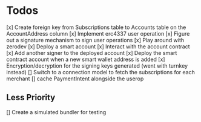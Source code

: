 # Todos

[x] Create foreign key from Subscriptions table to Accounts table on the AccountAddress column
[x] Implement erc4337 user operation
[x] Figure out a signature mechanism to sign user operations 
[x] Play around with zerodev
    [x] Deploy a smart account
    [x] Interact with the account contract
    [x] Add another signer to the deployed account
    [x] Deploy the smart contract account when a new smart wallet address is added
[x] Encryption/decryption for the signing keys generated (went with turnkey instead)
[] Switch to a connection model to fetch the subscriptions for each merchant
[] cache PaymentIntent alongside the userop 
## Less Priority

[] Create a simulated bundler for testing